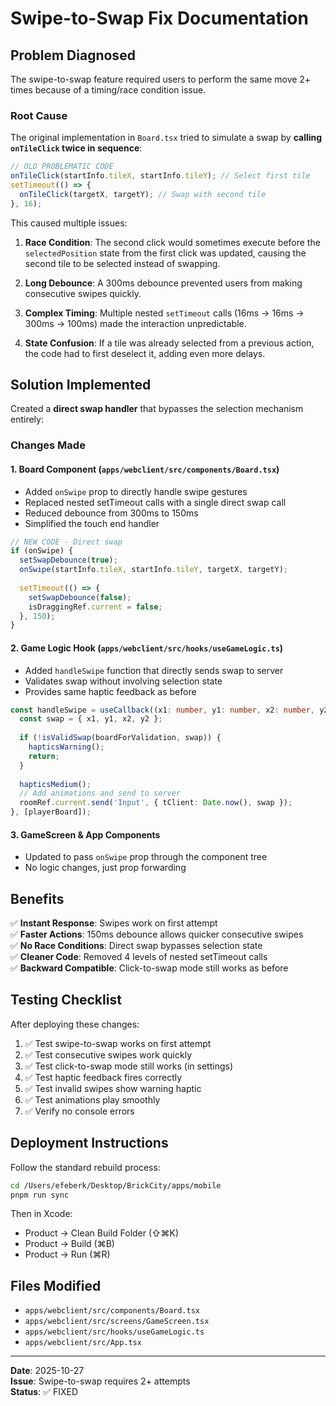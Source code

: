 # Swipe-to-Swap Fix Documentation

## Problem Diagnosed

The swipe-to-swap feature required users to perform the same move 2+ times because of a timing/race condition issue.

### Root Cause

The original implementation in `Board.tsx` tried to simulate a swap by **calling `onTileClick` twice in sequence**:

```typescript
// OLD PROBLEMATIC CODE
onTileClick(startInfo.tileX, startInfo.tileY); // Select first tile
setTimeout(() => {
  onTileClick(targetX, targetY); // Swap with second tile
}, 16);
```

This caused multiple issues:

1. **Race Condition**: The second click would sometimes execute before the `selectedPosition` state from the first click was updated, causing the second tile to be selected instead of swapping.

2. **Long Debounce**: A 300ms debounce prevented users from making consecutive swipes quickly.

3. **Complex Timing**: Multiple nested `setTimeout` calls (16ms → 16ms → 300ms → 100ms) made the interaction unpredictable.

4. **State Confusion**: If a tile was already selected from a previous action, the code had to first deselect it, adding even more delays.

## Solution Implemented

Created a **direct swap handler** that bypasses the selection mechanism entirely:

### Changes Made

#### 1. Board Component (`apps/webclient/src/components/Board.tsx`)
- Added `onSwipe` prop to directly handle swipe gestures
- Replaced nested setTimeout calls with a single direct swap call
- Reduced debounce from 300ms to 150ms
- Simplified the touch end handler

```typescript
// NEW CODE - Direct swap
if (onSwipe) {
  setSwapDebounce(true);
  onSwipe(startInfo.tileX, startInfo.tileY, targetX, targetY);
  
  setTimeout(() => {
    setSwapDebounce(false);
    isDraggingRef.current = false;
  }, 150);
}
```

#### 2. Game Logic Hook (`apps/webclient/src/hooks/useGameLogic.ts`)
- Added `handleSwipe` function that directly sends swap to server
- Validates swap without involving selection state
- Provides same haptic feedback as before

```typescript
const handleSwipe = useCallback((x1: number, y1: number, x2: number, y2: number) => {
  const swap = { x1, y1, x2, y2 };
  
  if (!isValidSwap(boardForValidation, swap)) {
    hapticsWarning();
    return;
  }
  
  hapticsMedium();
  // Add animations and send to server
  roomRef.current.send('Input', { tClient: Date.now(), swap });
}, [playerBoard]);
```

#### 3. GameScreen & App Components
- Updated to pass `onSwipe` prop through the component tree
- No logic changes, just prop forwarding

## Benefits

✅ **Instant Response**: Swipes work on first attempt  
✅ **Faster Actions**: 150ms debounce allows quicker consecutive swipes  
✅ **No Race Conditions**: Direct swap bypasses selection state  
✅ **Cleaner Code**: Removed 4 levels of nested setTimeout calls  
✅ **Backward Compatible**: Click-to-swap mode still works as before  

## Testing Checklist

After deploying these changes:

1. ✅ Test swipe-to-swap works on first attempt
2. ✅ Test consecutive swipes work quickly
3. ✅ Test click-to-swap mode still works (in settings)
4. ✅ Test haptic feedback fires correctly
5. ✅ Test invalid swipes show warning haptic
6. ✅ Test animations play smoothly
7. ✅ Verify no console errors

## Deployment Instructions

Follow the standard rebuild process:

```bash
cd /Users/efeberk/Desktop/BrickCity/apps/mobile
pnpm run sync
```

Then in Xcode:
- Product → Clean Build Folder (⇧⌘K)
- Product → Build (⌘B)
- Product → Run (⌘R)

## Files Modified

- `apps/webclient/src/components/Board.tsx`
- `apps/webclient/src/screens/GameScreen.tsx`
- `apps/webclient/src/hooks/useGameLogic.ts`
- `apps/webclient/src/App.tsx`

---

**Date**: 2025-10-27  
**Issue**: Swipe-to-swap requires 2+ attempts  
**Status**: ✅ FIXED
